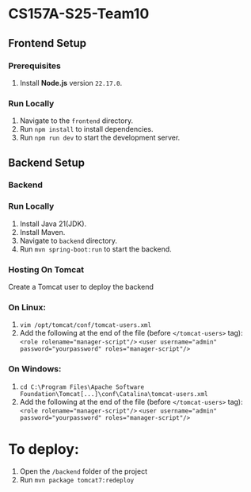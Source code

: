 # CS157A-S25-Team10

## Frontend Setup

### Prerequisites
1. Install **Node.js** version `22.17.0`.

### Run Locally
1. Navigate to the `frontend` directory.
2. Run `npm install` to install dependencies.
3. Run `npm run dev` to start the development server.

## Backend Setup

### Backend

### Run Locally
1. Install Java 21(JDK).
2. Install Maven.
3. Navigate to `backend` directory.
3. Run `mvn spring-boot:run` to start the backend.

### Hosting On Tomcat
Create a Tomcat user to deploy the backend

### On Linux: 
1. `vim /opt/tomcat/conf/tomcat-users.xml`
2. Add the following at the end of the file (before `</tomcat-users>` tag): 
`<role rolename="manager-script"/>`
`<user username="admin" password="yourpassword" roles="manager-script"/>`

### On Windows:
1. `cd C:\Program Files\Apache Software Foundation\Tomcat[...]\conf\Catalina\tomcat-users.xml`
2. Add the following at the end of the file (before `</tomcat-users>` tag): 
`<role rolename="manager-script"/>`
`<user username="admin" password="yourpassword" roles="manager-script"/>`

# To deploy:
1. Open the `/backend` folder of the project
2. Run `mvn package tomcat7:redeploy`

